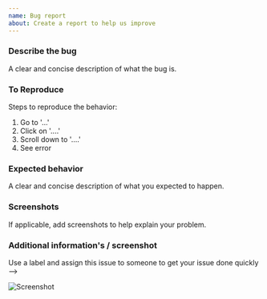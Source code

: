 ```yaml
---
name: Bug report
about: Create a report to help us improve
---
```


### Describe the bug
A clear and concise description of what the bug is.

### To Reproduce
Steps to reproduce the behavior:
1. Go to '...'
2. Click on '....'
3. Scroll down to '....'
4. See error

### Expected behavior
A clear and concise description of what you expected to happen.

### Screenshots
If applicable, add screenshots to help explain your problem.

### Additional information's  / screenshot
Use a label and assign this issue to someone to get your issue done quickly -->

![Screenshot]()

